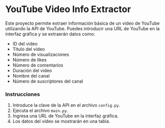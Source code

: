 # YouTube Video Info Extractor

Este proyecto permite extraer información básica de un video de YouTube utilizando la API de YouTube. Puedes introducir una URL de YouTube en la interfaz gráfica y se extraerán datos como:

- ID del video
- Título del video
- Número de visualizaciones
- Número de likes
- Número de comentarios
- Duración del video
- Nombre del canal
- Número de suscriptores del canal

### Instrucciones

1. Introduce la clave de la API en el archivo `config.py`.
2. Ejecuta el archivo `main.py`.
3. Ingresa una URL de YouTube en la interfaz gráfica.
4. Los datos del video se mostrarán en una tabla.
